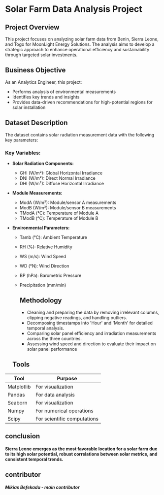 
# Solar Farm Data Analysis Project

## Project Overview
This project focuses on analyzing solar farm data from Benin, Sierra Leone, and Togo for MoonLight Energy Solutions. The analysis aims to develop a strategic approach to enhance operational efficiency and sustainability through targeted solar investments.

## Business Objective
As an Analytics Engineer, this project:
- Performs analysis of environmental measurements
- Identifies key trends and insights
- Provides data-driven recommendations for high-potential regions for solar installation


## Dataset Description
The dataset contains solar radiation measurement data with the following key parameters:

### Key Variables:
- **Solar Radiation Components:**
  - GHI (W/m²): Global Horizontal Irradiance
  - DNI (W/m²): Direct Normal Irradiance
  - DHI (W/m²): Diffuse Horizontal Irradiance

- **Module Measurements:**
  - ModA (W/m²): Module/sensor A measurements
  - ModB (W/m²): Module/sensor B measurements
  - TModA (°C): Temperature of Module A
  - TModB (°C): Temperature of Module B

- **Environmental Parameters:**
  - Tamb (°C): Ambient Temperature
  - RH (%): Relative Humidity
  - WS (m/s): Wind Speed
  - WD (°N): Wind Direction
  - BP (hPa): Barometric Pressure
  - Precipitation (mm/min)
 
    ## Methodology
       - Cleaning and preparing the data by removing irrelevant columns, clipping negative readings, and handling outliers.
       - Decomposing timestamps into 'Hour' and 'Month' for detailed temporal analysis.
       - Comparing solar panel efficiency and irradiation measurements across the three countries.
       - Assessing wind speed and direction to evaluate their impact on solar panel performance

  ## Tools

| Tool    | Purpose                        |
|---------|--------------------------------|
| Matplotlib | For visualization           |
| Pandas  | For data analysis              |
| Seaborn | For visualization              |
| Numpy   | For numerical operations       |
| Scipy   | For scientific computations    |

## conclusion
#### Sierra Leone emerges as the most favorable location for a solar farm due to its high solar potential, robust correlations between solar metrics, and consistent temporal trends.

## contributor 

##### Mikias Befekadu  - main contributor




